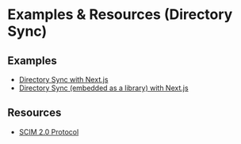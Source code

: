 # Examples & Resources (Directory Sync)

## Examples

- [Directory Sync with Next.js](https://github.com/boxyhq/jackson-examples/tree/main/apps/directory-sync)
- [Directory Sync (embedded as a library) with Next.js](https://github.com/boxyhq/jackson-examples/tree/main/apps/directory-sync-embedded)

## Resources

- [SCIM 2.0 Protocol](https://datatracker.ietf.org/doc/html/rfc7644)